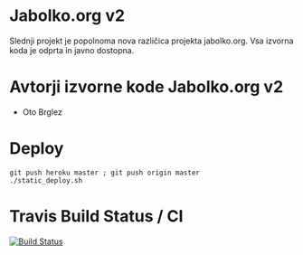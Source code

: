 # Jabolko.org v2

Slednji projekt je popolnoma nova različica projekta jabolko.org. Vsa izvorna koda je odprta in javno dostopna.

# Avtorji izvorne kode Jabolko.org v2

* Oto Brglez

# Deploy

	git push heroku master ; git push origin master
	./static_deploy.sh

# Travis Build Status / CI

[![Build Status](http://travis-ci.org/otobrglez/sveze-jabolko.png)](http://travis-ci.org/otobrglez/sveze-jabolko)
